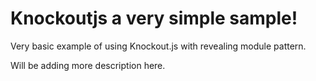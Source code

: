 Knockoutjs a very simple sample!
========================

Very basic example of using Knockout.js with revealing module pattern.

Will be adding more description here.
